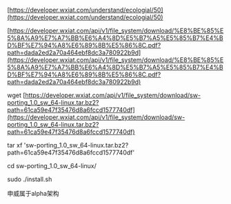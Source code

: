 [https://developer.wxiat.com/understand/ecologial/50](https://developer.wxiat.com/understand/ecologial/50)

[https://developer.wxiat.com/api/v1/file_system/download/%E8%BE%85%E5%8A%A9%E7%A7%BB%E6%A4%8D%E5%B7%A5%E5%85%B7%E4%BD%BF%E7%94%A8%E6%89%8B%E5%86%8C.pdf?path=dada2ed2a70a464ebf8dc3a780922b9d](https://developer.wxiat.com/api/v1/file_system/download/%E8%BE%85%E5%8A%A9%E7%A7%BB%E6%A4%8D%E5%B7%A5%E5%85%B7%E4%BD%BF%E7%94%A8%E6%89%8B%E5%86%8C.pdf?path=dada2ed2a70a464ebf8dc3a780922b9d)

wget [https://developer.wxiat.com/api/v1/file_system/download/sw-porting_1.0_sw_64-linux.tar.bz2?path=61ca59e47f35476d8a6fccd1577740df](https://developer.wxiat.com/api/v1/file_system/download/sw-porting_1.0_sw_64-linux.tar.bz2?path=61ca59e47f35476d8a6fccd1577740df)

tar xf 'sw-porting_1.0_sw_64-linux.tar.bz2?path=61ca59e47f35476d8a6fccd1577740df'

cd sw-porting_1.0_sw_64-linux/

sudo ./install.sh

 

申威属于alpha架构